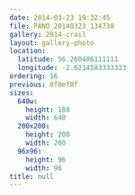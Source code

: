 ```yaml
---
date: 2014-03-23 19:32:45
file: PANO_20140323_134738
gallery: 2014-crail
layout: gallery-photo
location:
  latitude: 56.260486111111
  longitude: -2.6214583333333
ordering: 16
previous: 8f0ef0f
sizes:
  640w:
    height: 188
    width: 640
  200x200:
    height: 200
    width: 200
  96x96:
    height: 96
    width: 96
title: null
---
```


